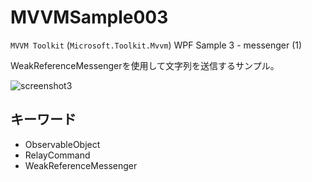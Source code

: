 # MVVMSample003
`MVVM Toolkit` (`Microsoft.Toolkit.Mvvm`) WPF Sample 3 - messenger (1)

WeakReferenceMessengerを使用して文字列を送信するサンプル。

![screenshot3](https://user-images.githubusercontent.com/81235941/115361533-a14d6800-a1fb-11eb-895f-c784e4c029d9.png)

## キーワード

* ObservableObject
* RelayCommand
* WeakReferenceMessenger

